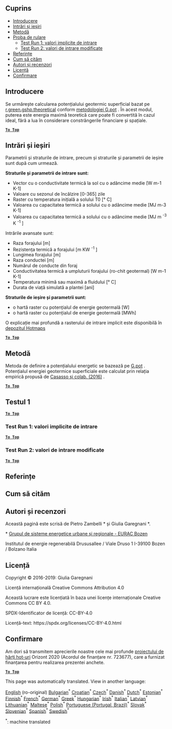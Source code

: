 <h2> Cuprins </h2><ul><li> <a href="#introduction">Introducere</a> </li><li> <a href="#inputs-and-outputs">Intrări și ieșiri</a> </li><li> <a href="#method">Metodă</a> </li><li> <a href="#sample-run">Proba de rulare</a> <ul><li> <a href="#test-run-1-default-input-values">Test Run 1: valori implicite de intrare</a> </li><li> <a href="#test-run-2-modified-input-values">Test Run 2: valori de intrare modificate</a> </li></ul></li><li> <a href="#references">Referințe</a> </li><li> <a href="#how-to-cite">Cum să cităm</a> </li><li> <a href="#authors-and-reviewers">Autori și recenzori</a> </li><li> <a href="#license">Licență</a> </li><li> <a href="#acknowledgement">Confirmare</a> </li></ul><h2> Introducere </h2><p> Se urmărește calcularea potențialului geotermic superficial bazat pe <a href="https://grass.osgeo.org/grass76/manuals/addons/r.green.gshp.theoretical.html">r.green.gshp.theoretical</a> conform <a href="https://www.sciencedirect.com/science/article/pii/S0360544216303358">metodologiei G.pot</a> . În acest modul, puterea este energia maximă teoretică care poate fi convertită în cazul ideal, fără a lua în considerare constrângerile financiare și spațiale. </p><p><ins> <code><strong><a href="#table-of-contents">To Top</a></strong></code> </ins> </p><h2> Intrări și ieșiri </h2><p> Parametrii și straturile de intrare, precum și straturile și parametrii de ieșire sunt după cum urmează. </p><p> <strong>Straturile și parametrii de intrare sunt:</strong> </p><ul><li> Vector cu o conductivitate termică la sol cu o adâncime medie [W m-1 K-1] </li><li> Valoare cu sezonul de încălzire [0-365] zile </li><li> Raster cu temperatura inițială a solului T0 [° C] </li><li> Valoarea cu capacitatea termică a solului cu o adâncime medie [MJ m-3 K-1] </li><li> Valoarea cu capacitatea termică a solului cu o adâncime medie [MJ m <sup>-3</sup> K <sup>-1</sup> ] </li></ul><p> Intrările avansate sunt: </p><ul><li> Raza forajului [m] </li><li> Rezistența termică a forajului [m KW <sup>-1</sup> ] </li><li> Lungimea forajului [m] </li><li> Raza conductei [m] </li><li> Numărul de conducte din foraj </li><li> Conductivitatea termică a umpluturii forajului (ro-chit geotermal) [W m-1 K-1] </li><li> Temperatura minimă sau maximă a fluidului [° C] </li><li> Durata de viață simulată a plantei [ani] </li></ul><p> <strong>Straturile de ieșire și parametrii sunt:</strong> </p><ul><li> o hartă raster cu potențialul de energie geotermală [W] </li><li> o hartă raster cu potențialul de energie geotermală [MWh] </li></ul><p> O explicație mai profundă a rasterului de intrare implicit este disponibilă în <a href="https://gitlab.com/hotmaps/potential/potential_geothermal_raster">depozitul Hotmaps</a> </p><p><ins> <code><strong><a href="#table-of-contents">To Top</a></strong></code> </ins> </p><h2> Metodă </h2><p> Metoda de definire a potențialului energetic se bazează pe <a href="https://www.sciencedirect.com/science/article/pii/S0360544216303358">G.pot</a> . Potențialul energiei geotermice superficiale este calculat prin relația empirică propusă de <a href="https://www.sciencedirect.com/science/article/pii/S0360544216303358">Casasso și colab. (2016)</a> . </p><p><ins> <code><strong><a href="#table-of-contents">To Top</a></strong></code> </ins> </p><h2> Testul 1 </h2><p><ins> <code><strong><a href="#table-of-contents">To Top</a></strong></code> </ins> </p><h3> Test Run 1: valori implicite de intrare </h3><p><ins> <code><strong><a href="#table-of-contents">To Top</a></strong></code> </ins> </p><h3> Test Run 2: valori de intrare modificate </h3><p><ins> <code><strong><a href="#table-of-contents">To Top</a></strong></code> </ins> </p><h2> Referințe </h2><h2> Cum să cităm </h2><h2> Autori și recenzori </h2><p> Această pagină este scrisă de Pietro Zambelli * și Giulia Garegnani *. </p><p> * <a href="http://www.eurac.edu/en/research/technologies/renewableenergy/researchfields/Pages/Energy-strategies-and-planning.aspx">Grupul de sisteme energetice urbane și regionale - EURAC Bozen</a> </p><p> Institutul de energie regenerabilă Drususallee / Viale Druso 1 I-39100 Bozen / Bolzano Italia </p><h2> Licență </h2><p> Copyright © 2016-2019: Giulia Garegnani </p><p> Licență internațională Creative Commons Attribution 4.0 </p><p> Această lucrare este licențiată în baza unei licențe internaționale Creative Commons CC BY 4.0. </p><p> SPDX-Identificator de licență: CC-BY-4.0 </p><p> Licență-text: https://spdx.org/licenses/CC-BY-4.0.html </p><h2> Confirmare </h2><p> Am dori să transmitem aprecierile noastre cele mai profunde <a href="https://www.hotmaps-project.eu">proiectului de hărți hot-uri</a> Orizont 2020 (Acordul de finanțare nr. 723677), care a furnizat finanțarea pentru realizarea prezentei anchete. </p><p><ins> <code><strong><a href="#table-of-contents">To Top</a></strong></code> </ins> </p>

This page was automatically translated. View in another language:

[English](../en/CM-Shallow-geothermal-potential.md) (ro-original) [Bulgarian](../bg/CM-Shallow-geothermal-potential.md)<sup>\*</sup> [Croatian](../hr/CM-Shallow-geothermal-potential.md)<sup>\*</sup> [Czech](../cs/CM-Shallow-geothermal-potential.md)<sup>\*</sup> [Danish](../da/CM-Shallow-geothermal-potential.md)<sup>\*</sup> [Dutch](../nl/CM-Shallow-geothermal-potential.md)<sup>\*</sup> [Estonian](../et/CM-Shallow-geothermal-potential.md)<sup>\*</sup> [Finnish](../fi/CM-Shallow-geothermal-potential.md)<sup>\*</sup> [French](../fr/CM-Shallow-geothermal-potential.md)<sup>\*</sup> [German](../de/CM-Shallow-geothermal-potential.md)<sup>\*</sup> [Greek](../el/CM-Shallow-geothermal-potential.md)<sup>\*</sup> [Hungarian](../hu/CM-Shallow-geothermal-potential.md)<sup>\*</sup> [Irish](../ga/CM-Shallow-geothermal-potential.md)<sup>\*</sup> [Italian](../it/CM-Shallow-geothermal-potential.md)<sup>\*</sup> [Latvian](../lv/CM-Shallow-geothermal-potential.md)<sup>\*</sup> [Lithuanian](../lt/CM-Shallow-geothermal-potential.md)<sup>\*</sup> [Maltese](../mt/CM-Shallow-geothermal-potential.md)<sup>\*</sup> [Polish](../pl/CM-Shallow-geothermal-potential.md)<sup>\*</sup> [Portuguese (Portugal, Brazil)](../pt/CM-Shallow-geothermal-potential.md)<sup>\*</sup>  [Slovak](../sk/CM-Shallow-geothermal-potential.md)<sup>\*</sup> [Slovenian](../sl/CM-Shallow-geothermal-potential.md)<sup>\*</sup> [Spanish](../es/CM-Shallow-geothermal-potential.md)<sup>\*</sup> [Swedish](../sv/CM-Shallow-geothermal-potential.md)<sup>\*</sup> 

<sup>\*</sup>: machine translated
